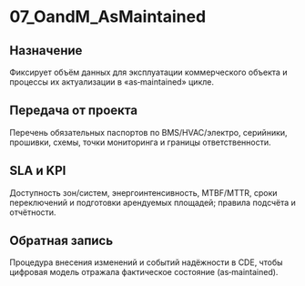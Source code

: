 # 07_OandM_AsMaintained

## Назначение
Фиксирует объём данных для эксплуатации коммерческого объекта и процессы их актуализации в «as‑maintained» цикле.

## Передача от проекта
Перечень обязательных паспортов по BMS/HVAC/электро, серийники, прошивки, схемы, точки мониторинга и границы ответственности.

## SLA и KPI
Доступность зон/систем, энергоинтенсивность, MTBF/MTTR, сроки переключений и подготовки арендуемых площадей; правила подсчёта и отчётности.

## Обратная запись
Процедура внесения изменений и событий надёжности в CDE, чтобы цифровая модель отражала фактическое состояние (as‑maintained).
